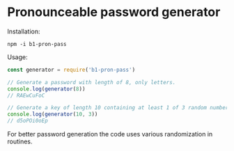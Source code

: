 # Pronounceable password generator
Installation:
```
npm -i b1-pron-pass
```
Usage:
```javascript
const generator = require('b1-pron-pass')

// Generate a password with length of 8, only letters.
console.log(generator(8))
// RAEwCuFoC

// Generate a key of length 10 containing at least 1 of 3 random numbers.
console.log(generator(10, 3))
// d5oPOi0oEp
```
For better password generation the code uses various randomization in routines.